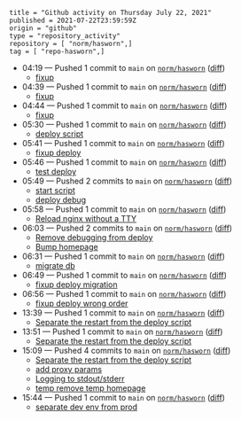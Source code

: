 ```
title = "Github activity on Thursday July 22, 2021"
published = 2021-07-22T23:59:59Z
origin = "github"
type = "repository_activity"
repository = [ "norm/hasworn",]
tag = [ "repo-hasworn",]
```

* 04:19 — Pushed 1 commit to `main` on [`norm/hasworn`](https://github.com/norm/hasworn) ([diff](https://github.com/norm/hasworn/compare/790409f4382eb3633cdee349b7bedcb987d2f128..562c0705aabea65a6cd50a37cad35762a424e280))
  * [fixup](https://github.com/norm/hasworn/commit/562c0705aabea65a6cd50a37cad35762a424e280)
* 04:39 — Pushed 1 commit to `main` on [`norm/hasworn`](https://github.com/norm/hasworn) ([diff](https://github.com/norm/hasworn/compare/562c0705aabea65a6cd50a37cad35762a424e280..c3c2b47cb9e93f7e98a8309c9b41fa2f05246d45))
  * [fixup](https://github.com/norm/hasworn/commit/c3c2b47cb9e93f7e98a8309c9b41fa2f05246d45)
* 04:44 — Pushed 1 commit to `main` on [`norm/hasworn`](https://github.com/norm/hasworn) ([diff](https://github.com/norm/hasworn/compare/c3c2b47cb9e93f7e98a8309c9b41fa2f05246d45..773b35ad2208d20b185661ec4a5f97a46503f93f))
  * [fixup](https://github.com/norm/hasworn/commit/773b35ad2208d20b185661ec4a5f97a46503f93f)
* 05:30 — Pushed 1 commit to `main` on [`norm/hasworn`](https://github.com/norm/hasworn) ([diff](https://github.com/norm/hasworn/compare/773b35ad2208d20b185661ec4a5f97a46503f93f..50c65c1d72bca44cee284f5ae5a91e665da52185))
  * [deploy script](https://github.com/norm/hasworn/commit/50c65c1d72bca44cee284f5ae5a91e665da52185)
* 05:41 — Pushed 1 commit to `main` on [`norm/hasworn`](https://github.com/norm/hasworn) ([diff](https://github.com/norm/hasworn/compare/50c65c1d72bca44cee284f5ae5a91e665da52185..f9d0a002ecf57a4cce820aa6ae9946e92d5696d2))
  * [fixup deploy](https://github.com/norm/hasworn/commit/f9d0a002ecf57a4cce820aa6ae9946e92d5696d2)
* 05:46 — Pushed 1 commit to `main` on [`norm/hasworn`](https://github.com/norm/hasworn) ([diff](https://github.com/norm/hasworn/compare/f9d0a002ecf57a4cce820aa6ae9946e92d5696d2..277bf1dd99c1fdd4352d5cb5cb380d1a3251b2f2))
  * [test deploy](https://github.com/norm/hasworn/commit/277bf1dd99c1fdd4352d5cb5cb380d1a3251b2f2)
* 05:49 — Pushed 2 commits to `main` on [`norm/hasworn`](https://github.com/norm/hasworn) ([diff](https://github.com/norm/hasworn/compare/277bf1dd99c1fdd4352d5cb5cb380d1a3251b2f2..2333925182e5e192700978e80f4a616343552988))
  * [start script](https://github.com/norm/hasworn/commit/f676493e49df5388003d2f33153da877f59267b6)
  * [deploy debug](https://github.com/norm/hasworn/commit/2333925182e5e192700978e80f4a616343552988)
* 05:58 — Pushed 1 commit to `main` on [`norm/hasworn`](https://github.com/norm/hasworn) ([diff](https://github.com/norm/hasworn/compare/2333925182e5e192700978e80f4a616343552988..c8f6d41bd98cef08c9c878d610059bc3d15e4e01))
  * [Reload nginx without a TTY](https://github.com/norm/hasworn/commit/c8f6d41bd98cef08c9c878d610059bc3d15e4e01)
* 06:03 — Pushed 2 commits to `main` on [`norm/hasworn`](https://github.com/norm/hasworn) ([diff](https://github.com/norm/hasworn/compare/c8f6d41bd98cef08c9c878d610059bc3d15e4e01..24423f890c8db382ffe8bceecc57e22fd8a0993d))
  * [Remove debugging from deploy](https://github.com/norm/hasworn/commit/d54859d37b46bb83e898db6fa553e9953c42a8f5)
  * [Bump homepage](https://github.com/norm/hasworn/commit/24423f890c8db382ffe8bceecc57e22fd8a0993d)
* 06:31 — Pushed 1 commit to `main` on [`norm/hasworn`](https://github.com/norm/hasworn) ([diff](https://github.com/norm/hasworn/compare/24423f890c8db382ffe8bceecc57e22fd8a0993d..03e1d1a13f3e2a4f478b67ddb1c46c60debada0c))
  * [migrate db](https://github.com/norm/hasworn/commit/03e1d1a13f3e2a4f478b67ddb1c46c60debada0c)
* 06:49 — Pushed 1 commit to `main` on [`norm/hasworn`](https://github.com/norm/hasworn) ([diff](https://github.com/norm/hasworn/compare/03e1d1a13f3e2a4f478b67ddb1c46c60debada0c..e900fbc0904dd260ffe43328b790152102014a4a))
  * [fixup deploy migration](https://github.com/norm/hasworn/commit/e900fbc0904dd260ffe43328b790152102014a4a)
* 06:56 — Pushed 1 commit to `main` on [`norm/hasworn`](https://github.com/norm/hasworn) ([diff](https://github.com/norm/hasworn/compare/e900fbc0904dd260ffe43328b790152102014a4a..c7aac8f69a5adadcda10edb3610a669456192741))
  * [fixup deploy wrong order](https://github.com/norm/hasworn/commit/c7aac8f69a5adadcda10edb3610a669456192741)
* 13:39 — Pushed 1 commit to `main` on [`norm/hasworn`](https://github.com/norm/hasworn) ([diff](https://github.com/norm/hasworn/compare/c7aac8f69a5adadcda10edb3610a669456192741..9f5db2e41caa5a31a991bf269edc2550cd38f9c3))
  * [Separate the restart from the deploy script](https://github.com/norm/hasworn/commit/9f5db2e41caa5a31a991bf269edc2550cd38f9c3)
* 13:51 — Pushed 1 commit to `main` on [`norm/hasworn`](https://github.com/norm/hasworn) ([diff](https://github.com/norm/hasworn/compare/9f5db2e41caa5a31a991bf269edc2550cd38f9c3..52cb911e4e5155185ddd580efc5663cb82a22ba3))
  * [Separate the restart from the deploy script](https://github.com/norm/hasworn/commit/52cb911e4e5155185ddd580efc5663cb82a22ba3)
* 15:09 — Pushed 4 commits to `main` on [`norm/hasworn`](https://github.com/norm/hasworn) ([diff](https://github.com/norm/hasworn/compare/52cb911e4e5155185ddd580efc5663cb82a22ba3..113666ae9616b80253234eb2563f94aa7501095e))
  * [Separate the restart from the deploy script](https://github.com/norm/hasworn/commit/9a4771ed95a2299cccb49e0074d90482df1fefa4)
  * [add proxy params](https://github.com/norm/hasworn/commit/80585a1cd436034b58b176e4539d6ba40138e3eb)
  * [Logging to stdout/stderr](https://github.com/norm/hasworn/commit/b90ed3e335210882707b648898bd18c3f15e5d7a)
  * [temp remove temp homepage](https://github.com/norm/hasworn/commit/113666ae9616b80253234eb2563f94aa7501095e)
* 15:44 — Pushed 1 commit to `main` on [`norm/hasworn`](https://github.com/norm/hasworn) ([diff](https://github.com/norm/hasworn/compare/113666ae9616b80253234eb2563f94aa7501095e..4abb46e4e93cee8bb3c2f6c2b9b5cb88080d9d0a))
  * [separate dev env from prod](https://github.com/norm/hasworn/commit/4abb46e4e93cee8bb3c2f6c2b9b5cb88080d9d0a)
